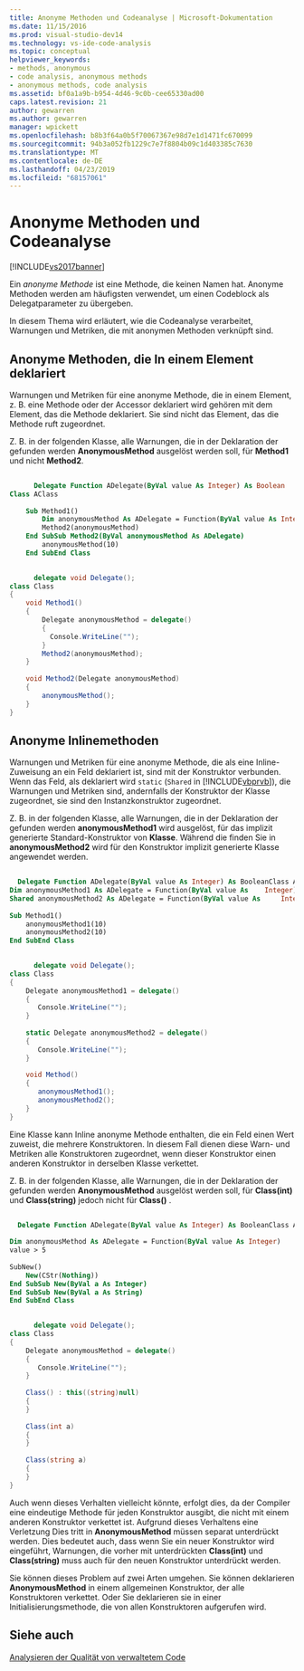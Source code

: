 ```yaml
---
title: Anonyme Methoden und Codeanalyse | Microsoft-Dokumentation
ms.date: 11/15/2016
ms.prod: visual-studio-dev14
ms.technology: vs-ide-code-analysis
ms.topic: conceptual
helpviewer_keywords:
- methods, anonymous
- code analysis, anonymous methods
- anonymous methods, code analysis
ms.assetid: bf0a1a9b-b954-4d46-9c0b-cee65330ad00
caps.latest.revision: 21
author: gewarren
ms.author: gewarren
manager: wpickett
ms.openlocfilehash: b8b3f64a0b5f70067367e98d7e1d1471fc670099
ms.sourcegitcommit: 94b3a052fb1229c7e7f8804b09c1d403385c7630
ms.translationtype: MT
ms.contentlocale: de-DE
ms.lasthandoff: 04/23/2019
ms.locfileid: "68157061"
---
```

# <a name="anonymous-methods-and-code-analysis"></a>Anonyme Methoden und Codeanalyse
[!INCLUDE[vs2017banner](../includes/vs2017banner.md)]

Ein *anonyme Methode* ist eine Methode, die keinen Namen hat. Anonyme Methoden werden am häufigsten verwendet, um einen Codeblock als Delegatparameter zu übergeben.  
  
 In diesem Thema wird erläutert, wie die Codeanalyse verarbeitet, Warnungen und Metriken, die mit anonymen Methoden verknüpft sind.  
  
## <a name="anonymous-methods-declared-in-a-member"></a>Anonyme Methoden, die In einem Element deklariert  
 Warnungen und Metriken für eine anonyme Methode, die in einem Element, z. B. eine Methode oder der Accessor deklariert wird gehören mit dem Element, das die Methode deklariert. Sie sind nicht das Element, das die Methode ruft zugeordnet.  
  
 Z. B. in der folgenden Klasse, alle Warnungen, die in der Deklaration der gefunden werden **AnonymousMethod** ausgelöst werden soll, für **Method1** und nicht **Method2**.  
  
```vb  
  
      Delegate Function ADelegate(ByVal value As Integer) As Boolean  
Class AClass  
  
    Sub Method1()  
        Dim anonymousMethod As ADelegate = Function(ByVal value As Integer) value > 5  
        Method2(anonymousMethod)  
    End SubSub Method2(ByVal anonymousMethod As ADelegate)  
        anonymousMethod(10)  
    End SubEnd Class  
```  
  
```csharp  
  
      delegate void Delegate();  
class Class  
{  
    void Method1()  
    {  
        Delegate anonymousMethod = delegate()   
        {   
          Console.WriteLine("");   
        }  
        Method2(anonymousMethod);  
    }  
  
    void Method2(Delegate anonymousMethod)  
    {  
        anonymousMethod();  
    }  
}  
```  
  
## <a name="inline-anonymous-methods"></a>Anonyme Inlinemethoden  
 Warnungen und Metriken für eine anonyme Methode, die als eine Inline-Zuweisung an ein Feld deklariert ist, sind mit der Konstruktor verbunden. Wenn das Feld, als deklariert wird `static` (`Shared` in [!INCLUDE[vbprvb](../includes/vbprvb-md.md)]), die Warnungen und Metriken sind, andernfalls der Konstruktor der Klasse zugeordnet, sie sind den Instanzkonstruktor zugeordnet.  
  
 Z. B. in der folgenden Klasse, alle Warnungen, die in der Deklaration der gefunden werden **anonymousMethod1** wird ausgelöst, für das implizit generierte Standard-Konstruktor von **Klasse**. Während die finden Sie in **anonymousMethod2** wird für den Konstruktor implizit generierte Klasse angewendet werden.  
  
```vb  
  
  Delegate Function ADelegate(ByVal value As Integer) As BooleanClass AClass  
Dim anonymousMethod1 As ADelegate = Function(ByVal value As    Integer) value > 5  
Shared anonymousMethod2 As ADelegate = Function(ByVal value As     Integer) value > 5  
  
Sub Method1()  
    anonymousMethod1(10)  
    anonymousMethod2(10)  
End SubEnd Class  
```  
  
```csharp  
  
      delegate void Delegate();  
class Class  
{  
    Delegate anonymousMethod1 = delegate()   
    {   
       Console.WriteLine("");   
    }  
  
    static Delegate anonymousMethod2 = delegate()   
    {   
       Console.WriteLine("");   
    }  
  
    void Method()  
    {  
       anonymousMethod1();  
       anonymousMethod2();  
    }  
}  
```  
  
 Eine Klasse kann Inline anonyme Methode enthalten, die ein Feld einen Wert zuweist, die mehrere Konstruktoren. In diesem Fall dienen diese Warn- und Metriken alle Konstruktoren zugeordnet, wenn dieser Konstruktor einen anderen Konstruktor in derselben Klasse verkettet.  
  
 Z. B. in der folgenden Klasse, alle Warnungen, die in der Deklaration der gefunden werden **AnonymousMethod** ausgelöst werden soll, für **Class(int)** und **Class(string)** jedoch nicht für **Class()** .  
  
```vb  
  
  Delegate Function ADelegate(ByVal value As Integer) As BooleanClass AClass  
  
Dim anonymousMethod As ADelegate = Function(ByVal value As Integer)   
value > 5  
  
SubNew()  
    New(CStr(Nothing))  
End SubSub New(ByVal a As Integer)  
End SubSub New(ByVal a As String)  
End SubEnd Class  
```  
  
```csharp  
  
      delegate void Delegate();  
class Class  
{  
    Delegate anonymousMethod = delegate()   
    {   
       Console.WriteLine("");   
    }  
  
    Class() : this((string)null)  
    {  
    }  
  
    Class(int a)  
    {  
    }  
  
    Class(string a)  
    {  
    }  
}  
```  
  
 Auch wenn dieses Verhalten vielleicht könnte, erfolgt dies, da der Compiler eine eindeutige Methode für jeden Konstruktor ausgibt, die nicht mit einem anderen Konstruktor verkettet ist. Aufgrund dieses Verhaltens eine Verletzung Dies tritt in **AnonymousMethod** müssen separat unterdrückt werden. Dies bedeutet auch, dass wenn Sie ein neuer Konstruktor wird eingeführt, Warnungen, die vorher mit unterdrückten **Class(int)** und **Class(string)** muss auch für den neuen Konstruktor unterdrückt werden.  
  
 Sie können dieses Problem auf zwei Arten umgehen. Sie können deklarieren **AnonymousMethod** in einem allgemeinen Konstruktor, der alle Konstruktoren verkettet. Oder Sie deklarieren sie in einer Initialisierungsmethode, die von allen Konstruktoren aufgerufen wird.  
  
## <a name="see-also"></a>Siehe auch  
 [Analysieren der Qualität von verwaltetem Code](../code-quality/analyzing-managed-code-quality-by-using-code-analysis.md)
